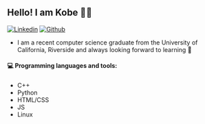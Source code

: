 ## Hello! I am Kobe 👋🏼 

[![Linkedin](https://img.shields.io/badge/-LinkedIn-blue?style=flat&logo=Linkedin&logoColor=white)](https://www.linkedin.com/in/kobebraga/) [![Github](https://img.shields.io/badge/-Github-000?style=flat&logo=Github&logoColor=white)](https://github.com/kobe-cb)

- I am a recent computer science graduate from the University of California, Riverside and always looking forward to learning 🧠

#### 💻 Programming languages and tools: 
### <p>
  - C++
  - Python
  - HTML/CSS
  - JS
  - Linux
</p>

